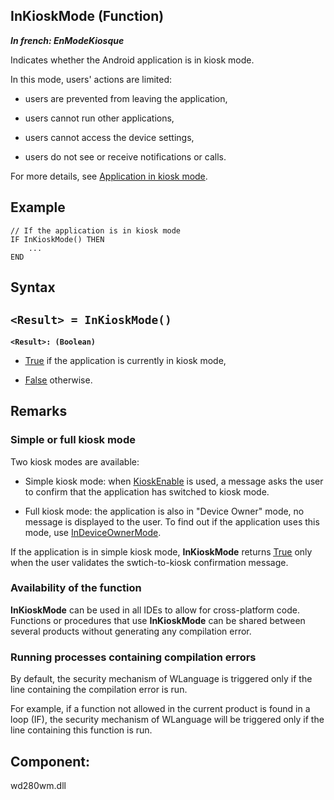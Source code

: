 


## InKioskMode (Function)

***In french: EnModeKiosque***



<a name="XUse"></a>
<a name="Use"></a>
<a name="description"></a>
Indicates whether the Android application is in kiosk mode. 

In this mode, users' actions are limited: 

- users are prevented from leaving the application,

- users cannot run other applications,

- users cannot access the device settings,

- users do not see or receive notifications or calls.


For more details, see [Application in kiosk mode](../WDLang3/1000024431.md). 
<a name="Example1"></a>
<a name="sample_code"></a>

## Example


```wl
// If the application is in kiosk mode
IF InKioskMode() THEN
	...
END
```

<a name="XSYNTAX"></a>

## Syntax
<a name="SYNTAX1"></a>

`<Result> = InKioskMode()`
---

**`<Result>: (Boolean)`**



- <u><u><u><u>True</u></u></u></u> if the application is currently in kiosk mode, 

- <u><u><u><u>False</u></u></u></u> otherwise.






<a name="NOTE0"></a>
<a name="NOTE0_1"></a>

## Remarks


### Simple or full kiosk mode
<a name="simple_full_kiosk_mode_ELTPARAGRAPHE000050"></a>

Two kiosk modes are available: 

- Simple kiosk mode: when [KioskEnable](../WDLang3/1000024425.md) is used, a message asks the user to confirm that the application has switched to kiosk mode. 

- Full kiosk mode: the application is also in "Device Owner" mode, no message is displayed to the user. To find out if the application uses this mode, use [InDeviceOwnerMode](../WDLang1/1000024428.md). 




If the application is in simple kiosk mode, **InKioskMode** returns <u><u><u><u>True</u></u></u></u> only when the user validates the swtich-to-kiosk confirmation message. 
<a name="NOTE0_2"></a>


### Availability of the function
<a name="availability_the_function_ELTPARAGRAPHE000206"></a>

**InKioskMode** can be used in all IDEs to allow for cross-platform code. Functions or procedures that use **InKioskMode** can be shared between several products without generating any compilation error.
<a name="NOTE0_3"></a>


### Running processes containing compilation errors
<a name="running_processes_containing_compilation_errors_ELTPARAGRAPHE000220"></a>

By default, the security mechanism of WLanguage is triggered only if the line containing the compilation error is run.

For example, if a function not allowed in the current product is found in a loop (IF), the security mechanism of WLanguage will be triggered only if the line containing this function is run.

<a name="XComponent"></a>

## Component:
wd280wm.dll
